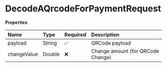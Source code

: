 # DecodeAQrcodeForPaymentRequest

**Properties**

| Name        | Type   | Required | Description                       |
| :---------- | :----- | :------- | :-------------------------------- |
| payload     | String | ✅       | QRCode payload                    |
| changeValue | Double | ❌       | Change amount (for QRCode Change) |

<!-- This file was generated by liblab | https://liblab.com/ -->

